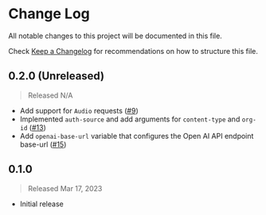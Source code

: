 # Change Log

All notable changes to this project will be documented in this file.

Check [Keep a Changelog](http://keepachangelog.com/) for recommendations on how to structure this file.


## 0.2.0 (Unreleased)
> Released N/A

* Add support for `Audio` requests ([#9](../../pull/9))
* Implemented `auth-source` and add arguments for `content-type` and `org-id` ([#13](../../pull/13))
* Add `openai-base-url` variable that configures the Open AI API endpoint base-url ([#15](../../pull/15))

## 0.1.0
> Released Mar 17, 2023

* Initial release
